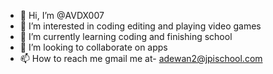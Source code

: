 - 👋 Hi, I’m @AVDX007
- 👀 I’m interested in coding editing and playing video games
- 🌱 I’m currently learning coding and finishing school
- 💞️ I’m looking to collaborate on apps 
- 📫 How to reach me gmail me at- adewan2@jpischool.com

<!---
AVDX007/AVDX007 is a ✨ special ✨ repository because its `README.md` (this file) appears on your GitHub profile.
You can click the Preview link to take a look at your changes.
--->
